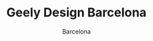 ---
layout: gallery
lang: en
title: Geely Design Barcelona
permalink: /geely-design-barcelona/

subtitle: Barcelona

standard:
  title: Geely Design Barcelona
  text: Our Barcelona studio is creating the next-generation taxis for London by keeping elements of the taxi’s original design while at the same time reinventing the icon by adding a large dose of creativity. 

portfolio: [
  {
    type: image,
    image: gallery/barcelona/gallery_barcelona_01.jpg
  },
  {
    type: image,
    image: gallery/barcelona/gallery_barcelona_02.jpg
  },
  {
    type: quote,
    text: We prefer to see competition between ideas rather than people,
  name: Andreas Nilsson, SVP Geely Design Sweden 
  },
  {
    type: image,
    image: gallery/barcelona/gallery_barcelona_03.jpg
  },
  {
    type: image,
    image: gallery/barcelona/gallery_barcelona_04.jpg
  },
  {
    type: quote,
    text: We prefer to see competition between ideas rather than people,
  name: Andreas Nilsson, SVP Geely Design Sweden 
  },
  {
    type: image,
    image: gallery/barcelona/gallery_barcelona_05.jpg
  }
]
---